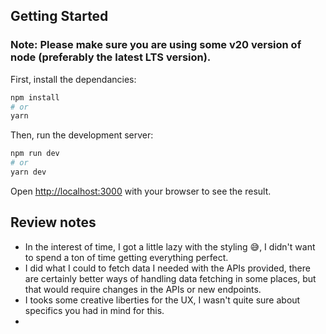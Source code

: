 ## Getting Started

### Note: Please make sure you are using some v20 version of node (preferably the latest LTS version).

First, install the dependancies:
```bash
npm install
# or
yarn
```


Then, run the development server:

```bash
npm run dev
# or
yarn dev
```

Open [http://localhost:3000](http://localhost:3000) with your browser to see the result.


## Review notes
- In the interest of time, I got a little lazy with the styling 😅, I didn't want to spend a ton of time getting everything perfect.
- I did what I could to fetch data I needed with the APIs provided, there are certainly better ways of handling data fetching in some places, but that would require changes in the APIs or new endpoints.
- I tooks some creative liberties for the UX, I wasn't quite sure about specifics you had in mind for this.
- 
